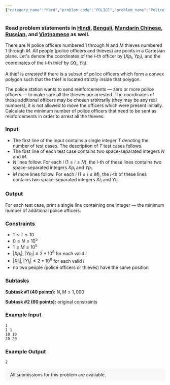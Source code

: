 ```yaml
---
{"category_name":"hard","problem_code":"POLICE","problem_name":"Police and Thieves","problemComponents":{"constraints":"","constraintsState":false,"subtasks":"","subtasksState":false,"inputFormat":"","inputFormatState":false,"outputFormat":"","outputFormatState":false,"sampleTestCases":{"0":{"id":1,"input":"1\n1 1\n10 10\n20 20","output":2,"explanation":"","isDeleted":false}}},"video_editorial_url":"","languages_supported":{"0":"CPP14","1":"C","2":"JAVA","3":"PYTH 3.6","4":"PYTH","5":"PYP3","6":"CS2","7":"ADA","8":"PYPY","9":"TEXT","10":"PAS fpc","11":"NODEJS","12":"RUBY","13":"PHP","14":"GO","15":"HASK","16":"TCL","17":"PERL","18":"SCALA","19":"LUA","20":"kotlin","21":"BASH","22":"JS","23":"LISP sbcl","24":"rust","25":"PAS gpc","26":"BF","27":"CLOJ","28":"R","29":"D","30":"CAML","31":"FORT","32":"ASM","33":"swift","34":"FS","35":"WSPC","36":"LISP clisp","37":"SQL","38":"SCM guile","39":"PERL6","40":"ERL","41":"CLPS","42":"ICK","43":"NICE","44":"PRLG","45":"ICON","46":"COB","47":"SCM chicken","48":"PIKE","49":"SCM qobi","50":"ST","51":"NEM"},"max_timelimit":2,"source_sizelimit":50000,"problem_author":"erfaniaa","problem_tester":null,"date_added":"24-07-2019","tags":{"0":"convex","1":"corner","2":"erfaniaa","3":"geometry","4":"ltime74","5":"medium"},"problem_difficulty_level":"Medium","best_tag":"Convex Hull","editorial_url":"https://discuss.codechef.com/problems/POLICE","time":{"view_start_date":1564246800,"submit_start_date":1564246800,"visible_start_date":1564246800,"end_date":1735669800},"is_direct_submittable":false,"problemDiscussURL":"https://discuss.codechef.com/search?q=POLICE","is_proctored":false,"visitedContests":{},"layout":"problem"}
---
```

### Read problem statements in [Hindi](https://www.codechef.com/download/translated/LTIME74/hindi/POLICE.pdf), [Bengali](https://www.codechef.com/download/translated/LTIME74/bengali/POLICE.pdf), [Mandarin Chinese](https://www.codechef.com/download/translated/LTIME74/mandarin/POLICE.pdf), [Russian](https://www.codechef.com/download/translated/LTIME74/russian/POLICE.pdf), and [Vietnamese](https://www.codechef.com/download/translated/LTIME74/vietnamese/POLICE.pdf) as well.

There are $N$ police officers numbered $1$ through $N$ and $M$ thieves numbered $1$ through $M$. All people (police officers and thieves) are points in a Cartesian plane. Let's denote the coordinates of the $i$-th officer by $(Xp_i, Yp_i)$, and the coordinates of the $i$-th thief by $(Xt_i, Yt_i)$.

A thief is *arrested* if there is a subset of police officers which form a convex polygon such that the thief is located strictly inside that polygon.

The police station wants to send reinforcements ― zero or more police officers ― to make sure all the thieves are arrested. The coordinates of these additional officers may be chosen arbitrarily (they may be any real numbers); it is not allowed to move the officers which were present initially. Calculate the minimum number of police officers that need to be sent as reinforcements in order to arrest all the thieves.

### Input
- The first line of the input contains a single integer $T$ denoting the number of test cases. The description of $T$ test cases follows.
- The first line of each test case contains two space-separated integers $N$ and $M$.
- $N$ lines follow. For each $i$ ($1 \le i \le N$), the $i$-th of these lines contains two space-separated integers $Xp_i$ and $Yp_i$.
- $M$ more lines follow. For each $i$ ($1 \le i \le M$), the $i$-th of these lines contains two space-separated integers $Xt_i$ and $Yt_i$.

### Output
For each test case, print a single line containing one integer ― the minimum number of additional police officers.

### Constraints 
- $1 \le T \le 10$
- $0 \le N \le 10^5$
- $1 \le M \le 10^5$
- $|Xp_i|, |Yp_i| \le 2*10^8$ for each valid $i$
- $|Xt_i|, |Yt_i| \le 2*10^8$ for each valid $i$
- no two people (police officers or thieves) have the same position

### Subtasks
**Subtask #1 (40 points):** $N, M \le 1,000$

**Subtask #2 (60 points):** original constraints

### Example Input
```
1
1 1
10 10
20 20
```

### Example Output
```
2
```

<aside style='background: #f8f8f8;padding: 10px 15px;'><div>All submissions for this problem are available.</div></aside>